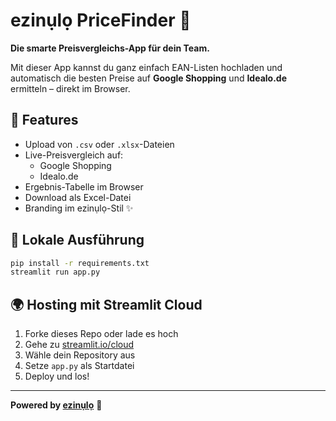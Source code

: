 
# ezinụlọ PriceFinder 🌿

**Die smarte Preisvergleichs-App für dein Team.**

Mit dieser App kannst du ganz einfach EAN-Listen hochladen und automatisch die besten Preise auf **Google Shopping** und **Idealo.de** ermitteln – direkt im Browser.

## 🔧 Features
- Upload von `.csv` oder `.xlsx`-Dateien
- Live-Preisvergleich auf:
  - Google Shopping
  - Idealo.de
- Ergebnis-Tabelle im Browser
- Download als Excel-Datei
- Branding im ezinụlọ-Stil ✨

## 🚀 Lokale Ausführung

```bash
pip install -r requirements.txt
streamlit run app.py
```

## 🌍 Hosting mit Streamlit Cloud
1. Forke dieses Repo oder lade es hoch
2. Gehe zu [streamlit.io/cloud](https://streamlit.io/cloud)
3. Wähle dein Repository aus
4. Setze `app.py` als Startdatei
5. Deploy und los!

---

**Powered by [ezinụlọ](https://www.ezinulo.de)** 💚

